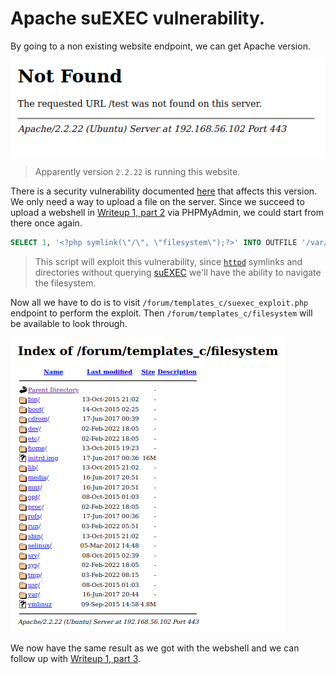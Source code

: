 # Apache suEXEC vulnerability.

By going to a non existing website endpoint, we can get Apache version.

![Apache version](../../screens/apache-version.png)

> Apparently version `2.2.22` is running this website.

There is a security vulnerability documented [here](https://www.exploit-db.com/exploits/27397) that affects this version. We only need a way to upload a file on the server. Since we succeed to upload a webshell in [Writeup 1, part 2](../../writeup1/part2.md) via PHPMyAdmin, we could start from there once again.

```SQL
SELECT 1, '<?php symlink(\"/\", \"filesystem\");?>' INTO OUTFILE '/var/www/forum/templates_c/suexec_exploit.php'
```

> This script will exploit this vulnerability, since [`httpd`](https://linux.die.net/man/8/httpd) symlinks and directories without querying [suEXEC](https://en.wikipedia.org/wiki/SuEXEC) we'll have the ability to navigate the filesystem.

Now all we have to do is to visit `/forum/templates_c/suexec_exploit.php` endpoint to perform the exploit. Then `/forum/templates_c/filesystem` will be available to look through.

![Filesystem](../../screens/filesystem.png)

We now have the same result as we got with the webshell and we can follow up with [Writeup 1, part 3](../../writeup1/part3.md).
